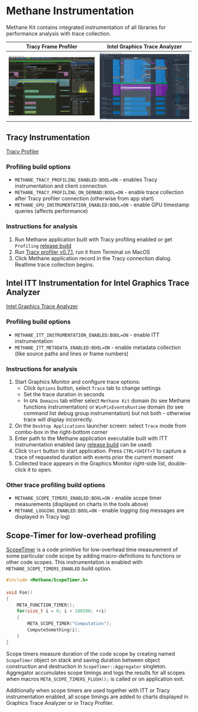 # Methane Instrumentation

Methane Kit contains integrated instrumentation of all libraries for performance analysis with trace collection.

| Tracy Frame Profiler | Intel Graphics Trace Analyzer |
| -------------------- | ----------------------------- |
| ![Asteroids Trace in Tracy](../../../Apps/Samples/Asteroids/Screenshots/AsteroidsWinTracyProfiling.jpg) | ![Asteroids Trace in GPA Trace Analyzer](../../../Apps/Samples/Asteroids/Screenshots/AsteroidsWinGPATraceAnalyzer.jpg) |

## Tracy Instrumentation

[Tracy Profiler](https://github.com/wolfpld/tracy)

### Profiling build options
- `METHANE_TRACY_PROFILING_ENABLED:BOOL=ON` - enables Tracy instrumentation and client connection
- `METHANE_TRACY_PROFILING_ON_DEMAND:BOOL=ON` - enable trace collection after Tracy profiler connection (otherwise from app start)
- `METHANE_GPU_INSTRUMENTATION_ENABLED:BOOL=ON` - enable GPU timestamp queries (affects performance)

### Instructions for analysis
1. Run Methane application built with Tracy profiling enabled or get `Profiling` [release build](https://github.com/egorodet/MethaneKit/releases)
2. Run [Tracy profiler v0.7.1](https://github.com/egorodet/Tracy/releases/tag/v0.7.1), run it from Terminal on MacOS
3. Click Methane application record in the Tracy connection dialog. Realtime trace collection begins.
  
## Intel ITT Instrumentation for Intel Graphics Trace Analyzer

[Intel Graphics Trace Analyzer](https://software.intel.com/en-us/gpa/graphics-trace-analyzer)

### Profiling build options
- `METHANE_ITT_INSTRUMENTATION_ENABLED:BOOL=ON` - enable ITT instrumentation
- `METHANE_ITT_METADATA_ENABLED:BOOL=ON` - enable metadata collection (like source paths and lines or frame numbers)

### Instructions for analysis
1. Start Graphics Monitor and configure trace options:
   - Click `Options` button, select `Trace` tab to change settings
   - Set the trace duration in seconds
   - In `GPA Domains` tab either select `Methane Kit` domain (to see Methane functions instrumentation) or `WinPixEventsRuntime` domain (to see command list debug group instrumentation) but not both - otherwise trace will display incorrectly.
2. On the `Desktop Applications` launcher screen: select `Trace` mode from combo-box in the right-bottom corner
3. Enter path to the Methane application executable built with ITT instrumentation enabled (any [release build](https://github.com/egorodet/MethaneKit/releases) can be used)
4. Click `Start` button to start application. Press `CTRL+SHIFT+T` to capture a trace of requested duration with events prior the current moment
5. Collected trace appears in the Graphics Monitor right-side list, double-click it to open.

### Other trace profiling build options
- `METHANE_SCOPE_TIMERS_ENABLED:BOOL=ON` - enable scope timer measurements (displayed on charts in the tools above)
- `METHANE_LOGGING_ENABLED:BOOL=ON` - enable logging (log messages are displayed in Tracy log)

## Scope-Timer for low-overhead profiling

[ScopeTimer](ScopeTimer.h) is a code primitive for low-overhead time measurement of some particular code scope
by adding macro-definitions to functions or other code scopes. This instrumentation is enabled with
`METHANE_SCOPE_TIMERS_ENABLED` build option.

```cpp
#include <Methane/ScopeTimer.h>

void Foo()
{
    META_FUNCTION_TIMER();
    for(size_t i = 0; i < 100500; ++i)
    {
        META_SCOPE_TIMER("Computation");
        ComputeSomething(i);
    }
}
```

Scope timers measure duration of the code scope by creating named `ScopeTimer` object on stack and saving 
duration between object construction and destruction in `ScopeTimer::Aggregator` singleton.
Aggregator accumulates scope timings and logs the results for all scopes when macros `META_SCOPE_TIMERS_FLUSH();` is called
or on application exit.

Additionally when scope timers are used together with ITT or Tracy instrumentation enabled, all scope timings are
added to charts displayed in Graphics Trace Analyzer or in Tracy Profiler.
